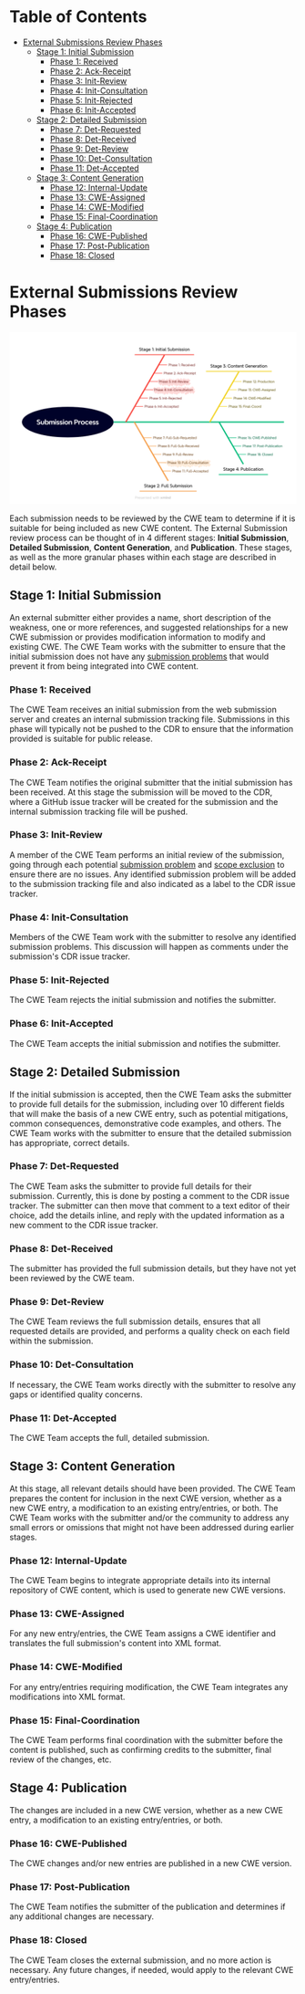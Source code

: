 # Table of Contents
- [External Submissions Review Phases](#external-submissions-review-phases)
  - [Stage 1: Initial Submission](#stage-1-initial-submission)
    - [Phase 1: Received](#phase-1-received)
    - [Phase 2: Ack-Receipt](#phase-2-ack-receipt)
    - [Phase 3: Init-Review](#phase-3-init-review)
    - [Phase 4: Init-Consultation](#phase-4-init-consultation)
    - [Phase 5: Init-Rejected](#phase-5-init-rejected)
    - [Phase 6: Init-Accepted](#phase-6-init-accepted)
  - [Stage 2: Detailed Submission](#stage-2-detailed-submission)
    - [Phase 7: Det-Requested](#phase-7-det-requested)
    - [Phase 8: Det-Received](#phase-8-det-received)
    - [Phase 9: Det-Review](#phase-9-det-review)
    - [Phase 10: Det-Consultation](#phase-10-det-consultation)
    - [Phase 11: Det-Accepted](#phase-11-det-accepted)
  - [Stage 3: Content Generation](#stage-3-content-generation)
    - [Phase 12: Internal-Update](#phase-12-internal-update)
    - [Phase 13: CWE-Assigned](#phase-13-cwe-assigned)
    - [Phase 14: CWE-Modified](#phase-14-cwe-modified)
    - [Phase 15: Final-Coordination](#phase-15-final-coordination)
  - [Stage 4: Publication](#stage-4-publication)
    - [Phase 16: CWE-Published](#phase-16-cwe-published)
    - [Phase 17: Post-Publication](#phase-17-post-publication)
    - [Phase 18: Closed](#phase-18-closed)


# External Submissions Review Phases

![Submission Phases Diagram](resources/submission-phases.png)

Each submission needs to be reviewed by the CWE team to determine if it is suitable for being included as new CWE
content. The External Submission review process can be thought of in 4 different stages: **Initial Submission**, **Detailed
Submission**, **Content Generation**, and **Publication**.  These stages, as well as the more granular phases within
each stage are described in detail below.

## Stage 1: Initial Submission 
An external submitter either provides a name, short description of the weakness, one or more references, and suggested
relationships for a new CWE submission or provides modification information to modify and existing CWE. The CWE Team
works with the submitter to ensure that the initial submission does not have any [submission
problems](submission-problems.md) that would prevent it from being integrated into CWE content.

### Phase 1: Received

The CWE Team receives an initial submission from the web submission server and creates an internal submission tracking
file.  Submissions in this phase will typically not be pushed to the CDR to ensure that the information provided is
suitable for public release.

### Phase 2: Ack-Receipt

The CWE Team notifies the original submitter that the initial submission has been received.  At this stage the
submission will be moved to the CDR, where a GitHub issue tracker will be created for the submission and the internal
submission tracking file will be pushed.

### Phase 3: Init-Review

A member of the CWE Team performs an initial review of the submission, going through each potential [submission
problem](submission-problems.md) and [scope exclusion](scope-exclusions.md) to ensure there are no issues.  Any
identified submission problem will be added to the submission tracking file and also indicated as a label to the CDR
issue tracker.

### Phase 4: Init-Consultation

Members of the CWE Team work with the submitter to resolve any identified submission problems. This discussion will
happen as comments under the submission's CDR issue tracker.

### Phase 5: Init-Rejected

The CWE Team rejects the initial submission and notifies the submitter.

### Phase 6: Init-Accepted

The CWE Team accepts the initial submission and notifies the submitter.

## Stage 2: Detailed Submission
If the initial submission is accepted, then the CWE Team asks the submitter to provide full details for the submission,
including over 10 different fields that will make the basis of a new CWE entry, such as potential mitigations, common
consequences, demonstrative code examples, and others. The CWE Team works with the submitter to ensure that the detailed
submission has appropriate, correct details.  

### Phase 7: Det-Requested

The CWE Team asks the submitter to provide full details for their submission.  Currently, this is done by posting a
comment to the CDR issue tracker.  The submitter can then move that comment to a text editor of their choice, add the
details inline, and reply with the updated information as a new comment to the CDR issue tracker.

### Phase 8: Det-Received

The submitter has provided the full submission details, but they have not yet been reviewed by the CWE team.

### Phase 9: Det-Review

The CWE Team reviews the full submission details, ensures that all requested details are provided, and performs a
quality check on each field within the submission.

### Phase 10: Det-Consultation

If necessary, the CWE Team works directly with the submitter to resolve any gaps or identified quality concerns.

### Phase 11: Det-Accepted

The CWE Team accepts the full, detailed submission.

## Stage 3: Content Generation
At this stage, all relevant details should have been provided. The CWE Team prepares the content for inclusion in the
next CWE version, whether as a new CWE entry, a modification to an existing entry/entries, or both. The CWE Team works
with the submitter and/or the community to address any small errors or omissions that might not have been addressed
during earlier stages.

### Phase 12: Internal-Update

The CWE Team begins to integrate appropriate details into its internal repository of CWE content, which is used to
generate new CWE versions.

### Phase 13: CWE-Assigned

For any new entry/entries, the CWE Team assigns a CWE identifier and translates the full submission's content into XML
format.

### Phase 14: CWE-Modified

For any entry/entries requiring modification, the CWE Team integrates any modifications into XML format.

### Phase 15: Final-Coordination

The CWE Team performs final coordination with the submitter before the content is published, such as confirming credits
to the submitter, final review of the changes, etc.

## Stage 4: Publication
The changes are included in a new CWE version, whether as a new CWE entry, a modification to an existing entry/entries,
or both.

### Phase 16: CWE-Published

The CWE changes and/or new entries are published in a new CWE version.

### Phase 17: Post-Publication

The CWE Team notifies the submitter of the publication and determines if any additional changes are necessary.

### Phase 18: Closed

The CWE Team closes the external submission, and no more action is necessary. Any future changes, if needed, would apply
to the relevant CWE entry/entries.